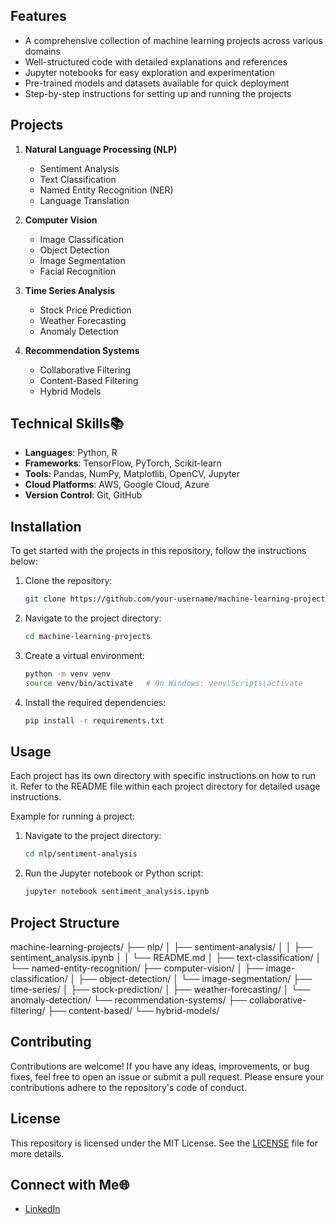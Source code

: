 ## **Features**

- A comprehensive collection of machine learning projects across various domains
- Well-structured code with detailed explanations and references
- Jupyter notebooks for easy exploration and experimentation
- Pre-trained models and datasets available for quick deployment
- Step-by-step instructions for setting up and running the projects

## **Projects**

1. **Natural Language Processing (NLP)**
   - Sentiment Analysis
   - Text Classification
   - Named Entity Recognition (NER)
   - Language Translation

2. **Computer Vision**
   - Image Classification
   - Object Detection
   - Image Segmentation
   - Facial Recognition

3. **Time Series Analysis**
   - Stock Price Prediction
   - Weather Forecasting
   - Anomaly Detection

4. **Recommendation Systems**
   - Collaborative Filtering
   - Content-Based Filtering
   - Hybrid Models

## **Technical Skills📚**

- **Languages**: Python, R
- **Frameworks**: TensorFlow, PyTorch, Scikit-learn
- **Tools**: Pandas, NumPy, Matplotlib, OpenCV, Jupyter
- **Cloud Platforms**: AWS, Google Cloud, Azure
- **Version Control**: Git, GitHub

## **Installation**

To get started with the projects in this repository, follow the instructions below:

1. Clone the repository:
   ```sh
   git clone https://github.com/your-username/machine-learning-projects.git
   ```
2. Navigate to the project directory:
   ```sh
   cd machine-learning-projects
   ```
3. Create a virtual environment:
   ```sh
   python -m venv venv
   source venv/bin/activate   # On Windows: venv\Scripts\activate
   ```
4. Install the required dependencies:
   ```sh
   pip install -r requirements.txt


## **Usage**

Each project has its own directory with specific instructions on how to run it. Refer to the README file within each project directory for detailed usage instructions.

Example for running a project:
1. Navigate to the project directory:
   ```sh
   cd nlp/sentiment-analysis
   ```
2. Run the Jupyter notebook or Python script:
   ```sh
   jupyter notebook sentiment_analysis.ipynb
   ```

## **Project Structure**


machine-learning-projects/
├── nlp/
│   ├── sentiment-analysis/
│   │   ├── sentiment_analysis.ipynb
│   │   └── README.md
│   ├── text-classification/
│   └── named-entity-recognition/
├── computer-vision/
│   ├── image-classification/
│   ├── object-detection/
│   └── image-segmentation/
├── time-series/
│   ├── stock-prediction/
│   ├── weather-forecasting/
│   └── anomaly-detection/
└── recommendation-systems/
    ├── collaborative-filtering/
    ├── content-based/
    └── hybrid-models/


## **Contributing**

Contributions are welcome! If you have any ideas, improvements, or bug fixes, feel free to open an issue or submit a pull request. Please ensure your contributions adhere to the repository's code of conduct.

## **License**

This repository is licensed under the MIT License. See the [LICENSE](LICENSE) file for more details.

## **Connect with Me🌐**

- [LinkedIn]([https://www.linkedin.com/in/your-linkedin/](https://www.linkedin.com/in/mahdi-noori-3b3822286/))
